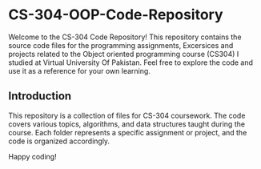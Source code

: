 # CS-304-OOP-Code-Repository

Welcome to the CS-304 Code Repository! This repository contains the source code files for the programming assignments, Excersices and projects related to the Object oriented programming course (CS304) I studied at Virtual University Of Pakistan. Feel free to explore the code and use it as a reference for your own learning.

## Introduction

This repository is a collection of files for CS-304 coursework. The code covers various topics, algorithms, and data structures taught during the course. Each folder represents a specific assignment or project, and the code is organized accordingly.

Happy coding!
